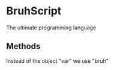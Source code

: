 # BruhScript
The ultimate programming language

## Methods
Instead of the object "var" we use "bruh"

